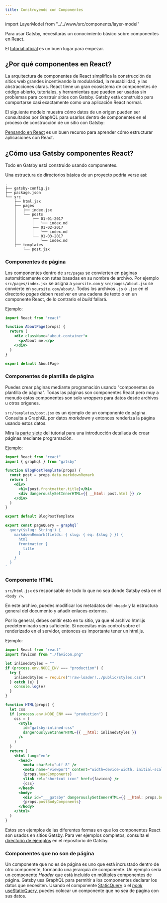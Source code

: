 ```yaml
---
title: Construyendo con Componentes
---
```


import LayerModel from "../../www/src/components/layer-model"

Para usar Gatsby, necesitarás un conocimiento básico sobre componentes en React.

El [tutorial oficial](https://reactjs.org/tutorial/tutorial.html)
es un buen lugar para empezar.

## ¿Por qué componentes en React?

La arquitectura de componentes de React simplifica la construcción de sitios web grandes incentivando la
modularidad, la reusabilidad, y las abstracciones claras. React tiene un gran ecosistema de
componentes de código abierto, tutoriales, y herramientas que pueden ser usadas sin problemas para
construir sitios con Gatsby. Gatsby está construido para comportarse casi exactamente como una
aplicación React normal.

El siguiente modelo muestra cómo datos de un origen pueden ser consultados por GraphQL para usarlos dentro de componentes en el proceso de construcción de un sitio con Gatsby:

<LayerModel initialLayer="View" />

[Pensando en React](https://facebook.github.io/react/docs/thinking-in-react.html)
es un buen recurso para aprender cómo estructurar aplicaciones con React.

## ¿Cómo usa Gatsby componentes React?

Todo en Gatsby está construido usando componentes.

Una estructura de directorios básica de un proyecto podría verse así:

```
.
├── gatsby-config.js
├── package.json
└── src
    ├── html.jsx
    ├── pages
    │   ├── index.jsx
    │   └── posts
    │       ├── 01-01-2017
    │       │   └── index.md
    │       ├── 01-02-2017
    │       │   └── index.md
    │       └── 01-03-2017
    │           └── index.md
    ├── templates
        └── post.jsx
```

### Componentes de página

Los componentes dentro de `src/pages` se convierten en páginas automáticamente con rutas basadas en
su nombre de archivo. Por ejemplo `src/pages/index.jsx` se asigna a `yoursite.com`
y `src/pages/about.jsx` se convierte en `yoursite.com/about/`. Todos los archivos `.js` o `.jsx`
en el directorio _pages_ deben resolver en una cadena de texto o en un componente React,
de lo contrario el _build_ fallará.

Ejemplo:

```jsx:title=src/pages/about.jsx
import React from "react"

function AboutPage(props) {
  return (
    <div className="about-container">
      <p>About me.</p>
    </div>
  )
}

export default AboutPage
```

### Componentes de plantilla de página

Puedes crear páginas mediante programación usando "componentes de plantilla de página". Todas
las páginas son componentes React pero muy a menudo estos componentes son solo _wrappers_ para datos desde archivos u otros orígenes.

`src/templates/post.jsx` es un ejemplo de un componente de página. Consulta a GraphQL
por datos _markdown_ y entonces renderiza la página usando estos datos.

Mira la [parte siete](/tutorial/part-seven/) del tutorial para una introducción
detallada de crear páginas mediante programación.

Ejemplo:

```jsx:title=src/templates/post.jsx
import React from "react"
import { graphql } from "gatsby"

function BlogPostTemplate(props) {
  const post = props.data.markdownRemark
  return (
    <div>
      <h1>{post.frontmatter.title}</h1>
      <div dangerouslySetInnerHTML={{ __html: post.html }} />
    </div>
  )
}

export default BlogPostTemplate

export const pageQuery = graphql`
  query($slug: String!) {
    markdownRemark(fields: { slug: { eq: $slug } }) {
      html
      frontmatter {
        title
      }
    }
  }
`
```

### Componente HTML

`src/html.jsx` es responsable de todo lo que no sea donde Gatsby está en 
el `<body />`.

En este archivo, puedes modificar los metadatos del `<head>` y la estructura general del
documento y añadir enlaces externos.

Por lo general, debes omitir esto en tu sitio, ya que el archivo html.js predeterminado será
suficiente. Si necesitas más control sobre el renderizado en el servidor, entonces es importante
tener un html.js.

Ejemplo:

```jsx:title=src/html.jsx
import React from "react"
import favicon from "./favicon.png"

let inlinedStyles = ""
if (process.env.NODE_ENV === "production") {
  try {
    inlinedStyles = require("!raw-loader!../public/styles.css")
  } catch (e) {
    console.log(e)
  }
}

function HTML(props) {
  let css
  if (process.env.NODE_ENV === "production") {
    css = (
      <style
        id="gatsby-inlined-css"
        dangerouslySetInnerHTML={{ __html: inlinedStyles }}
      />
    )
  }
  return (
    <html lang="en">
      <head>
        <meta charSet="utf-8" />
        <meta name="viewport" content="width=device-width, initial-scale=1.0" />
        {props.headComponents}
        <link rel="shortcut icon" href={favicon} />
        {css}
      </head>
      <body>
        <div id="___gatsby" dangerouslySetInnerHTML={{ __html: props.body }} />
        {props.postBodyComponents}
      </body>
    </html>
  )
}
```

Estos son ejemplos de las diferentes formas en que los componentes React son usados en sitios Gatsby.
Para ver ejemplos completos, consulta el
[directorio de ejemplos](https://github.com/gatsbyjs/gatsby/tree/master/examples) en
el repositorio de Gatsby.

### Componentes que no son de página

Un componente que no es de página es uno que está incrustado dentro de otro componente, formando una jerarquía de componente. Un ejemplo sería un componente _Header_ que está incluido en múltiples componentes de página.
Gatsby usa GraphQL para permitir a los componentes declarar los datos que necesiten. Usando el componente [StaticQuery](/docs/static-query/) o el [_hook_ useStaticQuery](/docs/use-static-query/), puedes colocar un componente que no sea de página con sus datos.
